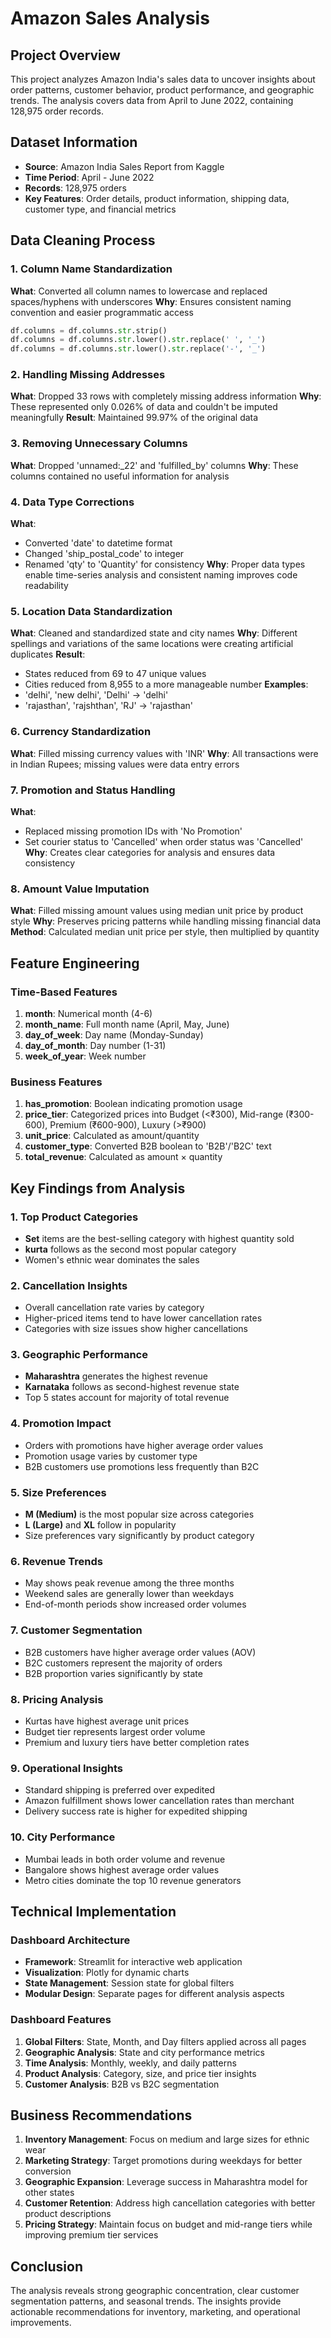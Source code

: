 # Amazon Sales Analysis

## Project Overview
This project analyzes Amazon India's sales data to uncover insights about order patterns, customer behavior, product performance, and geographic trends. The analysis covers data from April to June 2022, containing 128,975 order records.

## Dataset Information
- **Source**: Amazon India Sales Report from Kaggle
- **Time Period**: April - June 2022
- **Records**: 128,975 orders
- **Key Features**: Order details, product information, shipping data, customer type, and financial metrics

## Data Cleaning Process

### 1. Column Name Standardization
**What**: Converted all column names to lowercase and replaced spaces/hyphens with underscores
**Why**: Ensures consistent naming convention and easier programmatic access
```python
df.columns = df.columns.str.strip()
df.columns = df.columns.str.lower().str.replace(' ', '_')
df.columns = df.columns.str.lower().str.replace('-', '_')
```

### 2. Handling Missing Addresses
**What**: Dropped 33 rows with completely missing address information
**Why**: These represented only 0.026% of data and couldn't be imputed meaningfully
**Result**: Maintained 99.97% of the original data

### 3. Removing Unnecessary Columns
**What**: Dropped 'unnamed:_22' and 'fulfilled_by' columns
**Why**: These columns contained no useful information for analysis

### 4. Data Type Corrections
**What**: 
- Converted 'date' to datetime format
- Changed 'ship_postal_code' to integer
- Renamed 'qty' to 'Quantity' for consistency
**Why**: Proper data types enable time-series analysis and consistent naming improves code readability

### 5. Location Data Standardization
**What**: Cleaned and standardized state and city names
**Why**: Different spellings and variations of the same locations were creating artificial duplicates
**Result**: 
- States reduced from 69 to 47 unique values
- Cities reduced from 8,955 to a more manageable number
**Examples**:
- 'delhi', 'new delhi', 'Delhi' → 'delhi'
- 'rajasthan', 'rajshthan', 'RJ' → 'rajasthan'

### 6. Currency Standardization
**What**: Filled missing currency values with 'INR'
**Why**: All transactions were in Indian Rupees; missing values were data entry errors

### 7. Promotion and Status Handling
**What**: 
- Replaced missing promotion IDs with 'No Promotion'
- Set courier status to 'Cancelled' when order status was 'Cancelled'
**Why**: Creates clear categories for analysis and ensures data consistency

### 8. Amount Value Imputation
**What**: Filled missing amount values using median unit price by product style
**Why**: Preserves pricing patterns while handling missing financial data
**Method**: Calculated median unit price per style, then multiplied by quantity

## Feature Engineering

### Time-Based Features
1. **month**: Numerical month (4-6)
2. **month_name**: Full month name (April, May, June)
3. **day_of_week**: Day name (Monday-Sunday)
4. **day_of_month**: Day number (1-31)
5. **week_of_year**: Week number

### Business Features
1. **has_promotion**: Boolean indicating promotion usage
2. **price_tier**: Categorized prices into Budget (<₹300), Mid-range (₹300-600), Premium (₹600-900), Luxury (>₹900)
3. **unit_price**: Calculated as amount/quantity
4. **customer_type**: Converted B2B boolean to 'B2B'/'B2C' text
5. **total_revenue**: Calculated as amount × quantity

## Key Findings from Analysis

### 1. Top Product Categories
- **Set** items are the best-selling category with highest quantity sold
- **kurta** follows as the second most popular category
- Women's ethnic wear dominates the sales

### 2. Cancellation Insights
- Overall cancellation rate varies by category
- Higher-priced items tend to have lower cancellation rates
- Categories with size issues show higher cancellations

### 3. Geographic Performance
- **Maharashtra** generates the highest revenue
- **Karnataka** follows as second-highest revenue state
- Top 5 states account for majority of total revenue

### 4. Promotion Impact
- Orders with promotions have higher average order values
- Promotion usage varies by customer type
- B2B customers use promotions less frequently than B2C

### 5. Size Preferences
- **M (Medium)** is the most popular size across categories
- **L (Large)** and **XL** follow in popularity
- Size preferences vary significantly by product category

### 6. Revenue Trends
- May shows peak revenue among the three months
- Weekend sales are generally lower than weekdays
- End-of-month periods show increased order volumes

### 7. Customer Segmentation
- B2B customers have higher average order values (AOV)
- B2C customers represent the majority of orders
- B2B proportion varies significantly by state

### 8. Pricing Analysis
- Kurtas have highest average unit prices
- Budget tier represents largest order volume
- Premium and luxury tiers have better completion rates

### 9. Operational Insights
- Standard shipping is preferred over expedited
- Amazon fulfillment shows lower cancellation rates than merchant
- Delivery success rate is higher for expedited shipping

### 10. City Performance
- Mumbai leads in both order volume and revenue
- Bangalore shows highest average order values
- Metro cities dominate the top 10 revenue generators

## Technical Implementation

### Dashboard Architecture
- **Framework**: Streamlit for interactive web application
- **Visualization**: Plotly for dynamic charts
- **State Management**: Session state for global filters
- **Modular Design**: Separate pages for different analysis aspects

### Dashboard Features
1. **Global Filters**: State, Month, and Day filters applied across all pages
2. **Geographic Analysis**: State and city performance metrics
3. **Time Analysis**: Monthly, weekly, and daily patterns
4. **Product Analysis**: Category, size, and price tier insights
5. **Customer Analysis**: B2B vs B2C segmentation

## Business Recommendations

1. **Inventory Management**: Focus on medium and large sizes for ethnic wear
2. **Marketing Strategy**: Target promotions during weekdays for better conversion
3. **Geographic Expansion**: Leverage success in Maharashtra model for other states
4. **Customer Retention**: Address high cancellation categories with better product descriptions
5. **Pricing Strategy**: Maintain focus on budget and mid-range tiers while improving premium tier services

## Conclusion
The analysis reveals strong geographic concentration, clear customer segmentation patterns, and seasonal trends. The insights provide actionable recommendations for inventory, marketing, and operational improvements.